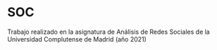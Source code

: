 # SOC
Trabajo realizado en la asignatura de Análisis de Redes Sociales de la Universidad Complutense de Madrid (año 2021)
